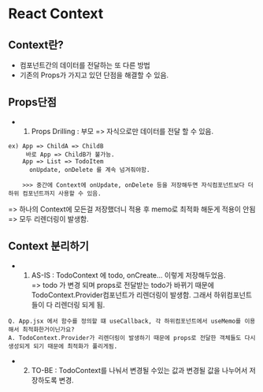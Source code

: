 # React Context

## Context란?
- 컴포넌트간의 데이터를 전달하는 또 다른 방법
- 기존의 Props가 가지고 있던 단점을 해결할 수 있음.


## Props단점
- 1. Props Drilling : 부모 => 자식으로만 데이터를 전달 할 수 있음. 
```
ex) App => ChildA => ChildB 
     바로 App => ChildB가 불가능.
    App => List => TodoItem 
      onUpdate, onDelete 를 계속 넘겨줘야함.
    
    >>> 중간에 Context에 onUpdate, onDelete 등을 저장해두면 자식컴포넌트보다 더 하위 컴포넌트까지 사용할 수 있음.
```
=>  하나의 Context에 모든걸 저장했더니 적용 후 memo로 최적화 해둔게 적용이 안됨 => 모두 리렌더링이 발생함. 


##  Context 분리하기 
- 1. AS-IS : TodoContext 에 todo, onCreate... 이렇게 저장해두었음.   
=> todo 가 변경 되며 props로 전달받는 todo가 바뀌기 때문에  TodoContext.Provider컴포넌트가 리렌더링이 발생함. 그래서 하위컴포넌트들이 다 리렌더링 되게 됨.   
```
Q. App.jsx 에서 함수를 정의할 떄 useCallback, 각 하위컴포넌트에서 useMemo를 이용해서 최적화한거이닌가요?    
A. TodoContext.Provider가 리렌더링이 발생하기 때문에 props로 전달한 객체들도 다시 생성되게 되기 때문에 최적화가 풀리게됨.
```
- 2. TO-BE : TodoContext를 나눠서 변경될 수있는 값과 변경될 값을 나누어서 저장하도록 변경.